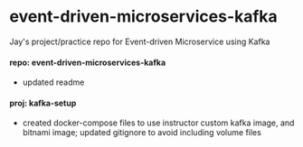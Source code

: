 # event-driven-microservices-kafka
Jay's project/practice repo for Event-driven Microservice using Kafka

#### repo: event-driven-microservices-kafka
- updated readme

#### proj: kafka-setup
- created docker-compose files to use instructor custom kafka image, and bitnami image; updated gitignore to avoid including volume files